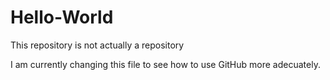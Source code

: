 # Hello-World
This repository is not actually a repository

I am currently changing this file to see how to use GitHub more adecuately.
